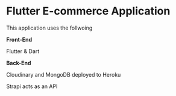 # Flutter E-commerce Application

This application uses the follwoing

**Front-End**

Flutter & Dart

**Back-End**

Cloudinary and MongoDB deployed to Heroku

Strapi acts as an API


